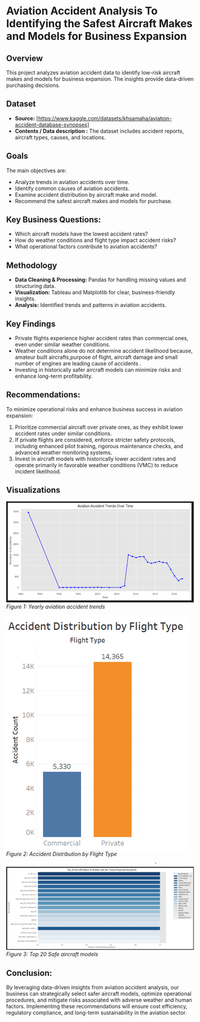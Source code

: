 # Aviation Accident Analysis To Identifying the Safest Aircraft Makes and Models for Business Expansion

## Overview
This project analyzes aviation accident data to identify low-risk aircraft makes and models for business expansion. The insights provide data-driven purchasing decisions.
## Dataset
- **Source:** [https://www.kaggle.com/datasets/khsamaha/aviation-accident-database-synopses]
- **Contents / Data description :** The dataset includes accident reports, aircraft types, causes, and locations.

## Goals
The main objectives are:
- Analyze trends in aviation accidents over time.
- Identify common causes of aviation accidents.
- Examine accident distribution by aircraft make and model.
- Recommend the safest aircraft makes and models for purchase.

## Key Business Questions:
- Which aircraft models have the lowest accident rates?
- How do weather conditions and flight type impact accident risks?
- What operational factors contribute to aviation accidents?

## Methodology
- **Data Cleaning & Processing:** Pandas for handling missing values and structuring data.
- **Visualization:** Tableau and Matplotlib for clear, business-friendly insights.
- **Analysis:** Identified trends and patterns in aviation accidents.

## Key Findings
- Private flights experience higher accident rates than commercial ones, even under similar weather conditions.
- Weather conditions alone do not determine accident likelihood because,  amateur built aircrafts,purpose of flight, aircraft damage and small number of engines are leading cause of accidents .
- Investing in historically safer aircraft models can minimize risks and enhance long-term profitability.

## Recommendations:
To minimize operational risks and enhance business success in aviation expansion: 
1. Prioritize commercial aircraft over private ones, as they exhibit lower accident rates under similar conditions.
2. If private flights are considered, enforce stricter safety protocols, including enhanced pilot training, rigorous maintenance checks, and advanced weather monitoring systems.
3. Invest in aircraft models with historically lower accident rates and operate primarily in favorable weather conditions (VMC) to reduce incident likelihood.

## Visualizations
![Accident Trends](/images/accident_trends.png.png)  
*Figure 1: Yearly aviation accident trends*  

![Accident Distribution by Flight Type](/images/distribution_flighttype.png)  
*Figure 2: Accident Distribution by Flight Type*  

![Top 20 Safe aircraft models](/images/safe_aircrafts.png.png)  
*Figure 3: Top 20 Safe aircraft models*  

## Conclusion:
By leveraging data-driven insights from aviation accident analysis, our business can strategically select safer aircraft models, optimize operational procedures, and mitigate risks associated with adverse weather and human factors. Implementing these recommendations will ensure cost efficiency, regulatory compliance, and long-term sustainability in the aviation sector.
